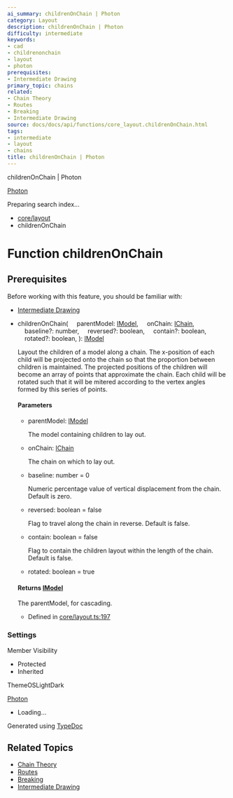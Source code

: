 ```yaml
---
ai_summary: childrenOnChain | Photon
category: Layout
description: childrenOnChain | Photon
difficulty: intermediate
keywords:
- cad
- childrenonchain
- layout
- photon
prerequisites:
- Intermediate Drawing
primary_topic: chains
related:
- Chain Theory
- Routes
- Breaking
- Intermediate Drawing
source: docs/docs/api/functions/core_layout.childrenOnChain.html
tags:
- intermediate
- layout
- chains
title: childrenOnChain | Photon
---
```

childrenOnChain | Photon

[Photon](../index.md)




Preparing search index...

* [core/layout](../modules/core_layout.md)
* childrenOnChain

# Function childrenOnChain

## Prerequisites

Before working with this feature, you should be familiar with:

- [Intermediate Drawing](../index.md)


* childrenOnChain(
      parentModel: [IModel](../interfaces/core_schema.IModel.md),
      onChain: [IChain](../interfaces/core_core.IChain.md),
      baseline?: number,
      reversed?: boolean,
      contain?: boolean,
      rotated?: boolean,
  ): [IModel](../interfaces/core_schema.IModel.md)

  Layout the children of a model along a chain.
  The x-position of each child will be projected onto the chain so that the proportion between children is maintained.
  The projected positions of the children will become an array of points that approximate the chain.
  Each child will be rotated such that it will be mitered according to the vertex angles formed by this series of points.

  #### Parameters

  + parentModel: [IModel](../interfaces/core_schema.IModel.md)

    The model containing children to lay out.
  + onChain: [IChain](../interfaces/core_core.IChain.md)

    The chain on which to lay out.
  + baseline: number = 0

    Numeric percentage value of vertical displacement from the chain. Default is zero.
  + reversed: boolean = false

    Flag to travel along the chain in reverse. Default is false.
  + contain: boolean = false

    Flag to contain the children layout within the length of the chain. Default is false.
  + rotated: boolean = true

  #### Returns [IModel](../interfaces/core_schema.IModel.md)

  The parentModel, for cascading.

  + Defined in [core/layout.ts:197](https://github.com/mwhite454/photon/blob/main/packages/photon/src/core/layout.ts#L197)

### Settings

Member Visibility

* Protected
* Inherited

ThemeOSLightDark

[Photon](../index.md)

* Loading...

Generated using [TypeDoc](https://typedoc.org/)

## Related Topics

- [Chain Theory](../index.md)
- [Routes](../index.md)
- [Breaking](../index.md)
- [Intermediate Drawing](../index.md)
